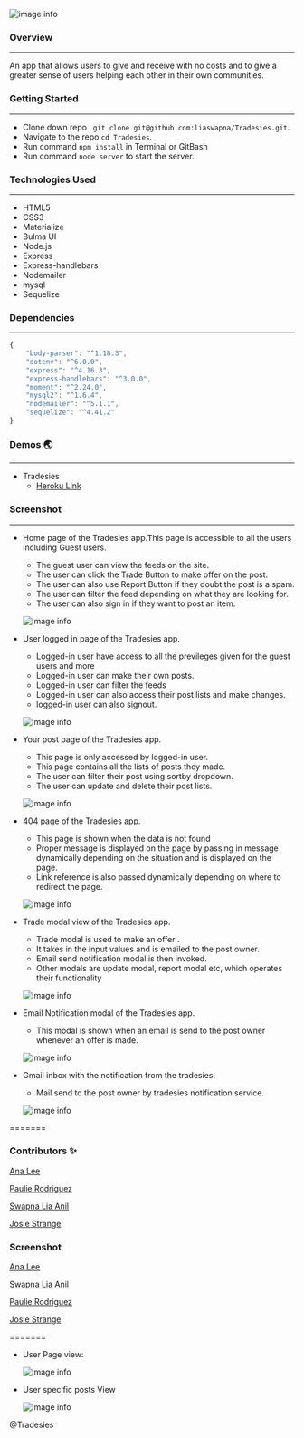 ![image info](./public/styles/images/logo.png)


### Overview
---
An app that allows users to give and receive with no costs and to give a greater sense of users helping each other in their own communities.

### Getting Started
---
* Clone down repo ``` git clone git@github.com:liaswapna/Tradesies.git```.
* Navigate to the repo ```cd Tradesies```.
* Run command ```npm install``` in Terminal or GitBash
* Run command ```node server``` to start the server.

### Technologies Used
---
* HTML5
* CSS3
* Materialize
* Bulma UI
* Node.js
* Express
* Express-handlebars
* Nodemailer
* mysql
* Sequelize

### Dependencies
---
```js
{
    "body-parser": "^1.18.3",
    "dotenv": "^6.0.0",
    "express": "^4.16.3",
    "express-handlebars": "^3.0.0",
    "moment": "^2.24.0",
    "mysql2": "^1.6.4",
    "nodemailer": "^5.1.1",
    "sequelize": "^4.41.2"
}
```

### Demos :earth_asia:
---
* Tradesies
    * [Heroku Link](https://tradesies-app.herokuapp.com)

### Screenshot
---
*   Home page of the Tradesies app.This page is accessible to all the users including Guest users.
    *   The guest user can view the feeds on the site.
    *   The user can click the Trade Button to make offer on the post.
    *   The user can also use Report Button if they doubt the post is a spam.
    *   The user can filter the feed depending on what they are looking for.
    *   The user can also sign in if they want to post an item.

    ![image info](./public/styles/images/homePage.png)
*   User logged in page of the Tradesies app.
    *   Logged-in user have access to all the previleges given for the guest users and  more
    *   Logged-in user can make their own posts.
    *   Logged-in user can filter the feeds
    *   Logged-in user can also access their post lists and make changes.
    *   logged-in user can also signout.

    ![image info](./public/styles/images/userPage.png)
*   Your post page of the Tradesies app.
    *   This page is only accessed by logged-in user.
    *   This page contains all the lists of posts they made.
    *   The user can filter their post using sortby dropdown.
    *   The user can update and delete their post lists.

    ![image info](./public/styles/images/yourPostPage.png)
*   404 page of the Tradesies app.
    *   This page is shown when the data is not found 
    *   Proper message is displayed on the page by passing in message dynamically depending on the situation and is displayed on the page.
    *   Link reference is also passed dynamically depending on where to redirect the page.

    ![image info](./public/styles/images/404Page.png)
*   Trade modal view of the Tradesies app.
    *  Trade modal is used to make an offer .
    *  It takes in the input values and is emailed to the post owner.
    *   Email send notification modal is then invoked.
    *   Other modals are update modal, report modal etc, which operates their functionality

    ![image info](./public/styles/images/modalView.png)
*   Email Notification modal of the Tradesies app.
    *   This modal is shown when an email is send to the post owner whenever an offer is made.

    ![image info](./public/styles/images/emailModal.png)
*   Gmail inbox with the notification from the tradesies.
    *   Mail send to the post owner by tradesies 
    notification service.
    
    ![image info](./public/styles/images/email.png)

=======
### Contributors :sparkles:


[Ana Lee](https://github.com/anabellee25)

[Paulie Rodriguez](https://github.com/jorgebustamante) 

[Swapna Lia Anil](https://github.com/liaswapna)

[Josie Strange](https://github.com/Jostrange)

### Screenshot

[Ana Lee](https://github.com/anabellee25)

[Swapna Lia Anil](https://github.com/liaswapna)

[Paulie Rodriguez](https://github.com/jorgebustamante) 

[Josie Strange](https://github.com/Jostrange)

=======
* User Page view:

    ![image info](./public/styles/images/userpage.png)

* User specific posts View 

    ![image info](./public/styles/images/mypost.png)

@Tradesies

